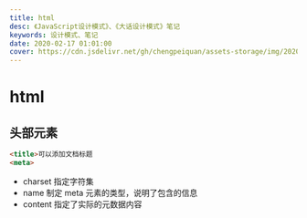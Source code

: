 ```yaml
---
title: html
desc: 《JavaScript设计模式》、《大话设计模式》笔记
keywords: 设计模式、笔记
date: 2020-02-17 01:01:00
cover: https://cdn.jsdelivr.net/gh/chengpeiquan/assets-storage/img/2020/02/1.jpg
---
```


# html

## 头部元素

```html
<title>可以添加文档标题
<meta>
```

- charset 指定字符集
- name 制定 meta 元素的类型，说明了包含的信息
- content 指定了实际的元数据内容
